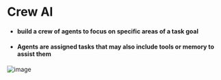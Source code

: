 # Crew AI
- #### build a crew of agents to focus on specific areas of a task goal
- #### Agents are assigned tasks that may also include tools or memory to assist them

![image](https://github.com/user-attachments/assets/e03708a0-3a4f-4699-a0e2-a0d1d3eac4d5)
